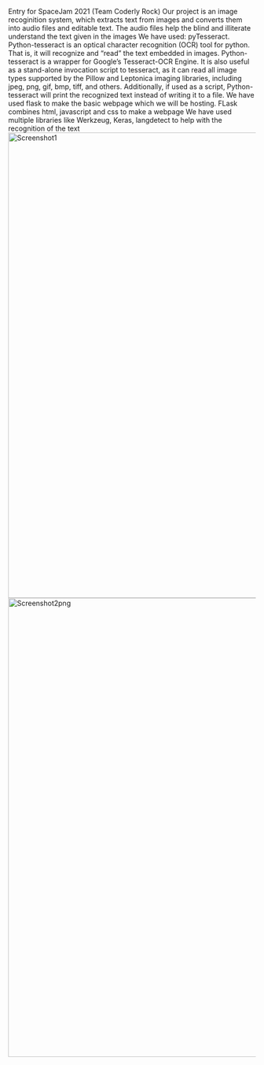 Entry for SpaceJam 2021 (Team Coderly Rock)
Our project is an image recoginition system, which extracts text from images and converts them into audio files and editable text.
The audio files help the blind and illiterate understand the text given in the images
We have used: pyTesseract.
Python-tesseract is an optical character recognition (OCR) tool for python. That is, it will recognize and “read” the text embedded in images.
Python-tesseract is a wrapper for Google’s Tesseract-OCR Engine. It is also useful as a stand-alone invocation script to tesseract, as it can read all image types supported by the Pillow and Leptonica imaging libraries, including jpeg, png, gif, bmp, tiff, and others. Additionally, if used as a script, Python-tesseract will print the recognized text instead of writing it to a file.
We have used flask to make the basic webpage which we will be hosting. FLask combines html, javascript and css to make a webpage
We have used multiple libraries like Werkzeug, Keras, langdetect to help with the recognition of the text
<img width="946" alt="Screenshot1" src="https://user-images.githubusercontent.com/77842981/109407947-20b47d00-79ab-11eb-9f72-6010f2f42531.png">
<img width="933" alt="Screenshot2png" src="https://user-images.githubusercontent.com/77842981/109407952-26aa5e00-79ab-11eb-99d8-33ae9225d78d.png">
